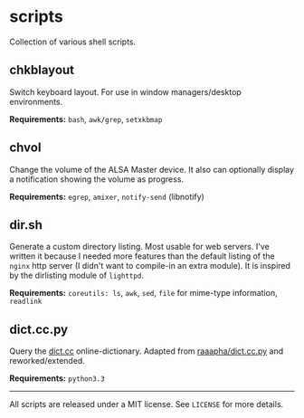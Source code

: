 scripts
=======

Collection of various shell scripts.

chkblayout
----------
Switch keyboard layout. For use in window managers/desktop environments.

__Requirements:__ `bash`, `awk/grep`, `setxkbmap`

chvol
-----
Change the volume of the ALSA Master device. It also can optionally display a notification showing the volume as progress.

__Requirements:__ `egrep`, `amixer`, `notify-send` (libnotify)

dir.sh
------
Generate a custom directory listing. Most usable for web servers. I've written
it because I needed more features than the default listing of the `nginx` http
server (I didn't want to compile-in an extra module). It is inspired by the
dirlisting module of `lighttpd`.

__Requirements:__ `coreutils: ls`, `awk`, `sed`, `file` for mime-type information, `readlink`

dict.cc.py
----------
Query the [dict.cc](http://www.dict.cc) online-dictionary. Adapted from
[raaapha/dict.cc.py](https://github.com/raaapha/dict.cc.py) and
reworked/extended.

__Requirements:__ `python3.3`

- - -
All scripts are released under a MIT license. See `LICENSE` for more details.
